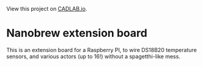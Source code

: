 View this project on [CADLAB.io](https://cadlab.io/project/23659). 

# Nanobrew extension board

This is an extension board for a Raspberry PI, to wire DS18B20 temperature
sensors, and various actors (up to 16!) without a spagetthi-like mess.
